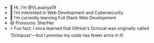 - 👋 Hi, I’m @VLavanya19
- 👀 I’m interested in Web Development and Cybersecurity
- 🌱 I’m currently learning Full Stack Web Development
- 😄 Pronouns: She/Her
- ⚡ Fun fact: I once learned that GitHub's Octocat was originally called 'Octopuss'—but I promise my code has fewer arms in it! 


<!---
VLavanya19/VLavanya19 is a ✨ special ✨ repository because its `README.md` (this file) appears on your GitHub profile.
You can click the Preview link to take a look at your changes.
--->
